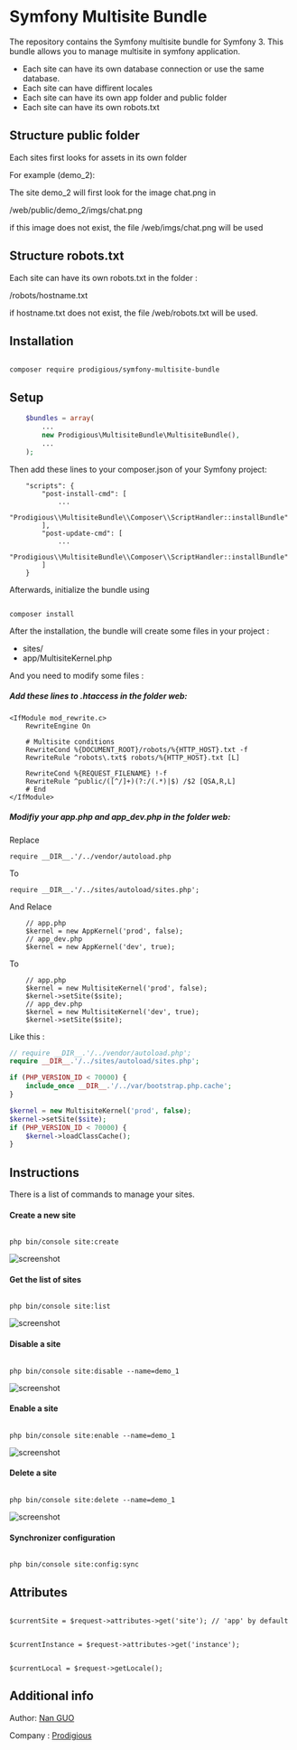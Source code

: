 Symfony Multisite Bundle
======================

The repository contains the Symfony multisite bundle for Symfony 3. 
This bundle allows you to manage multisite in symfony application.


- Each site can have its own database connection or use the same database.
- Each site can have diffirent locales
- Each site can have its own app folder and public folder
- Each site can have its own robots.txt

## Structure public folder

Each sites first looks for assets in its own folder

For example (demo_2): 

The site demo_2 will first look for the image chat.png in

/web/public/demo_2/imgs/chat.png

if this image does not exist, the file /web/imgs/chat.png will be used

## Structure robots.txt

Each site can have its own robots.txt in the folder :

/robots/hostname.txt

if hostname.txt does not exist, the file /web/robots.txt will be used.

## Installation

```

composer require prodigious/symfony-multisite-bundle

```

## Setup

```php
    $bundles = array(
        ...
        new Prodigious\MultisiteBundle\MultisiteBundle(),
        ...
    );
```

Then add these lines to your composer.json of your Symfony project:

```
    "scripts": {
        "post-install-cmd": [
            ...
            "Prodigious\\MultisiteBundle\\Composer\\ScriptHandler::installBundle"
        ],
        "post-update-cmd": [
            ...
            "Prodigious\\MultisiteBundle\\Composer\\ScriptHandler::installBundle"
        ]
    }
```

Afterwards, initialize the bundle using

```

composer install

```

After the installation, the bundle will create some files in your project :

- sites/
- app/MultisiteKernel.php

And you need to modify some files :

##### Add these lines to .htaccess in the folder web:

```
<IfModule mod_rewrite.c>
    RewriteEngine On
    
    # Multisite conditions
    RewriteCond %{DOCUMENT_ROOT}/robots/%{HTTP_HOST}.txt -f
    RewriteRule ^robots\.txt$ robots/%{HTTP_HOST}.txt [L]

    RewriteCond %{REQUEST_FILENAME} !-f
    RewriteRule ^public/([^/]+)(?:/(.*)|$) /$2 [QSA,R,L]
    # End
</IfModule>
```

##### Modifiy your app.php and app_dev.php in the folder web:

Replace
```
require __DIR__.'/../vendor/autoload.php
```
To
```
require __DIR__.'/../sites/autoload/sites.php';
```

And Relace

```
    // app.php
    $kernel = new AppKernel('prod', false);
    // app_dev.php
    $kernel = new AppKernel('dev', true);
```

To

```
    // app.php
    $kernel = new MultisiteKernel('prod', false);
    $kernel->setSite($site);
    // app_dev.php
    $kernel = new MultisiteKernel('dev', true);
    $kernel->setSite($site);
```

Like this :

```php
// require __DIR__.'/../vendor/autoload.php';
require __DIR__.'/../sites/autoload/sites.php';

if (PHP_VERSION_ID < 70000) {
    include_once __DIR__.'/../var/bootstrap.php.cache';
}

$kernel = new MultisiteKernel('prod', false);
$kernel->setSite($site);
if (PHP_VERSION_ID < 70000) {
    $kernel->loadClassCache();
}
```

## Instructions

There is a list of commands to manage your sites.


#### Create a new site

```

php bin/console site:create

```
![screenshot](https://github.com/nan-guo/Symfony-Multisite-Bundle/blob/master/Resources/public/imgs/screenshot-1.png)

#### Get the list of sites

```

php bin/console site:list

```
![screenshot](https://github.com/nan-guo/Symfony-Multisite-Bundle/blob/master/Resources/public/imgs/screenshot-2.png)

#### Disable a site

```

php bin/console site:disable --name=demo_1

```
![screenshot](https://github.com/nan-guo/Symfony-Multisite-Bundle/blob/master/Resources/public/imgs/screenshot-3.png)

#### Enable a site

```

php bin/console site:enable --name=demo_1

```
![screenshot](https://github.com/nan-guo/Symfony-Multisite-Bundle/blob/master/Resources/public/imgs/screenshot-4.png)

#### Delete a site

```

php bin/console site:delete --name=demo_1

```
![screenshot](https://github.com/nan-guo/Symfony-Multisite-Bundle/blob/master/Resources/public/imgs/screenshot-5.png)

#### Synchronizer configuration

```

php bin/console site:config:sync

```

## Attributes

```

$currentSite = $request->attributes->get('site'); // 'app' by default

```

```

$currentInstance = $request->attributes->get('instance');

```

```

$currentLocal = $request->getLocale();

```



## Additional info
Author: [Nan GUO](https://github.com/nan-guo/)
 
Company : [Prodigious](http://www.prodigious.com/)
